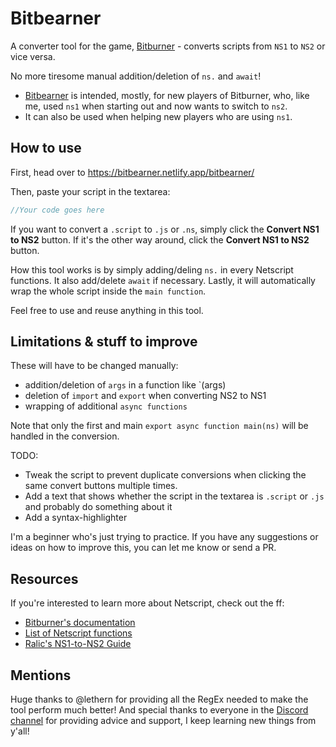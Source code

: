 # Bitbearner
 A converter tool for the game, [Bitburner](https://danielyxie.github.io/bitburner/) - converts scripts from `NS1` to `NS2` or vice versa.

No more tiresome manual addition/deletion of `ns.` and `await`!

- [Bitbearner](https://bitbearner.netlify.app/bitbearner/) is intended, mostly, for new players of Bitburner, who, like me, used `ns1` when starting out and now wants to switch to `ns2`.
- It can also be used when helping new players who are using `ns1`.

## How to use
First, head over to https://bitbearner.netlify.app/bitbearner/

Then, paste your script in the textarea:
```js
//Your code goes here
```
If you want to convert a `.script` to `.js` or `.ns`, simply click the <b>Convert NS1 to NS2</b> button. If it's the other way around, click the <b>Convert NS1 to NS2</b> button.

How this tool works is by simply adding/deling `ns.` in every Netscript functions. It also add/delete `await` if necessary. Lastly, it will automatically wrap the whole script inside the `main function`.

Feel free to use and reuse anything in this tool.

## Limitations & stuff to improve

These will have to be changed manually:
- addition/deletion of `args` in a function like `(args)
- deletion of `import` and `export` when converting NS2 to NS1
- wrapping of additional `async functions`

Note that only the first and main `export async function main(ns)` will be handled in the conversion.

TODO:
- Tweak the script to prevent duplicate conversions when clicking the same convert buttons multiple times.
- Add a text that shows whether the script in the textarea is `.script` or `.js` and probably do something about it
- Add a syntax-highlighter

I'm a beginner who's just trying to practice. If you have any suggestions or ideas on how to improve this, you can let me know or send a PR.

## Resources
If you're interested to learn more about Netscript, check out the ff:
- [Bitburner's documentation](https://bitburner.readthedocs.io/en/latest/)
- [List of Netscript functions](https://github.com/danielyxie/bitburner/blob/dev/markdown/bitburner.ns.md)
- [Ralic's NS1-to-NS2 Guide](https://github.com/xRalic/NS1-to-NS2-Guide)

## Mentions
Huge thanks to @lethern for providing all the RegEx needed to make the tool perform much better!
And special thanks to everyone in the [Discord channel](https://discord.gg/TFc3hKD) for providing advice and support, I keep learning new things from y'all!